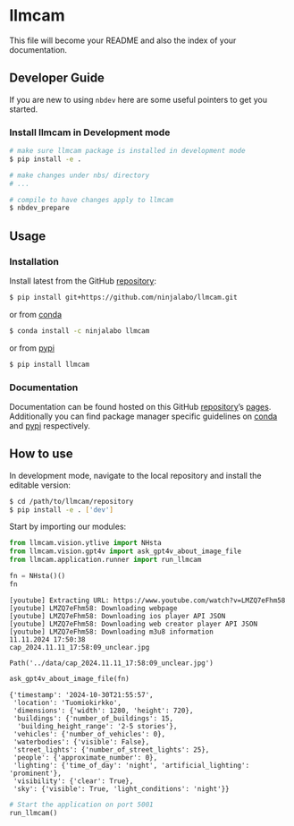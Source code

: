 # llmcam


<!-- WARNING: THIS FILE WAS AUTOGENERATED! DO NOT EDIT! -->

This file will become your README and also the index of your
documentation.

## Developer Guide

If you are new to using `nbdev` here are some useful pointers to get you
started.

### Install llmcam in Development mode

``` sh
# make sure llmcam package is installed in development mode
$ pip install -e .

# make changes under nbs/ directory
# ...

# compile to have changes apply to llmcam
$ nbdev_prepare
```

## Usage

### Installation

Install latest from the GitHub
[repository](https://github.com/ninjalabo/llmcam):

``` sh
$ pip install git+https://github.com/ninjalabo/llmcam.git
```

or from [conda](https://anaconda.org/ninjalabo/llmcam)

``` sh
$ conda install -c ninjalabo llmcam
```

or from [pypi](https://pypi.org/project/llmcam/)

``` sh
$ pip install llmcam
```

### Documentation

Documentation can be found hosted on this GitHub
[repository](https://github.com/ninjalabo/llmcam)’s
[pages](https://ninjalabo.github.io/llmcam/). Additionally you can find
package manager specific guidelines on
[conda](https://anaconda.org/ninjalabo/llmcam) and
[pypi](https://pypi.org/project/llmcam/) respectively.

## How to use

In development mode, navigate to the local repository and install the
editable version:

``` sh
$ cd /path/to/llmcam/repository
$ pip install -e . ['dev']
```

Start by importing our modules:

``` python
from llmcam.vision.ytlive import NHsta
from llmcam.vision.gpt4v import ask_gpt4v_about_image_file
from llmcam.application.runner import run_llmcam
```

``` python
fn = NHsta()()
fn
```

    [youtube] Extracting URL: https://www.youtube.com/watch?v=LMZQ7eFhm58
    [youtube] LMZQ7eFhm58: Downloading webpage
    [youtube] LMZQ7eFhm58: Downloading ios player API JSON
    [youtube] LMZQ7eFhm58: Downloading web creator player API JSON
    [youtube] LMZQ7eFhm58: Downloading m3u8 information
    11.11.2024 17:50:38
    cap_2024.11.11_17:58:09_unclear.jpg

    Path('../data/cap_2024.11.11_17:58:09_unclear.jpg')

``` python
ask_gpt4v_about_image_file(fn)
```

    {'timestamp': '2024-10-30T21:55:57',
     'location': 'Tuomiokirkko',
     'dimensions': {'width': 1280, 'height': 720},
     'buildings': {'number_of_buildings': 15,
      'building_height_range': '2-5 stories'},
     'vehicles': {'number_of_vehicles': 0},
     'waterbodies': {'visible': False},
     'street_lights': {'number_of_street_lights': 25},
     'people': {'approximate_number': 0},
     'lighting': {'time_of_day': 'night', 'artificial_lighting': 'prominent'},
     'visibility': {'clear': True},
     'sky': {'visible': True, 'light_conditions': 'night'}}

``` python
# Start the application on port 5001
run_llmcam()
```
